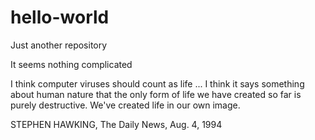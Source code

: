 # hello-world
Just another repository

It seems nothing complicated

I think computer viruses should count as life ... I think it says something about human nature that the only form of life we have created so far is purely destructive. We've created life in our own image.

STEPHEN HAWKING, The Daily News, Aug. 4, 1994
